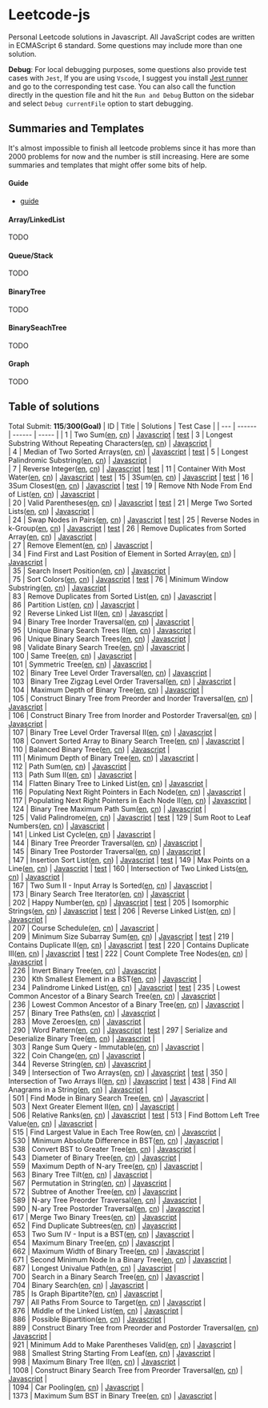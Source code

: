 # Leetcode-js

Personal Leetcode solutions in Javascript. All JavaScript codes are written in ECMAScript 6 standard. Some questions may include more than one solution.

**Debug**:  For local debugging purposes, some questions also provide test cases with `Jest`, If you are using `Vscode`, I suggest you install [Jest runner](https://marketplace.visualstudio.com/items?itemName=firsttris.vscode-jest-runner) and go to the corresponding test case. You can also call the function directly in the question file and hit the `Run and Debug` Button on the sidebar and select `Debug currentFile` option to start debugging.

## Summaries and Templates
It's almost impossible to finish all leetcode problems since it has more than 2000 problems for now and the number is still increasing. Here are some summaries and templates that might offer some bits of help.

#### **Guide**
* [guide](docs/guide.md)
#### **Array/LinkedList**
TODO
####  **Queue/Stack**
TODO
#### **BinaryTree**
TODO
####  **BinarySeachTree**
TODO
#### Graph
TODO
## Table of solutions
Total Submit: **115**/**300(Goal)**
| ID | Title | Solutions | Test Case |
  | --- | ------ | ------ | ----- |
| 1 | Two Sum([en](https://leetcode.com/problems/two-sum), [cn](https://leetcode.cn/problems/two-sum)) | [Javascript](./src/1.two-sum.js) |  [test](./test/1.two-sum.test.js)
| 3 | Longest Substring Without Repeating Characters([en](https://leetcode.com/problems/longest-substring-without-repeating-characters), [cn](https://leetcode.cn/problems/longest-substring-without-repeating-characters)) | [Javascript](./src/3.无重复字符的最长子串.js) |  
| 4 | Median of Two Sorted Arrays([en](https://leetcode.com/problems/median-of-two-sorted-arrays), [cn](https://leetcode.cn/problems/median-of-two-sorted-arrays)) | [Javascript](./src/4.median-of-two-sorted-arrays.js) |  [test](./test/4.median-of-two-sorted-arrays.test.js)
| 5 | Longest Palindromic Substring([en](https://leetcode.com/problems/longest-palindromic-substring), [cn](https://leetcode.cn/problems/longest-palindromic-substring)) | [Javascript](./src/5.最长回文子串.js) |  
| 7 | Reverse Integer([en](https://leetcode.com/problems/reverse-integer), [cn](https://leetcode.cn/problems/reverse-integer)) | [Javascript](./src/7.reverse-integer.js) |  [test](./test/7.reverse-integer.test.js)
| 11 | Container With Most Water([en](https://leetcode.com/problems/container-with-most-water), [cn](https://leetcode.cn/problems/container-with-most-water)) | [Javascript](./src/11.container-with-most-water.js) |  [test](./test/11.container-with-most-water.test.js)
| 15 | 3Sum([en](https://leetcode.com/problems/3sum), [cn](https://leetcode.cn/problems/3sum)) | [Javascript](./src/15.3-sum.js) |  [test](./test/15.3-sum.test.js)
| 16 | 3Sum Closest([en](https://leetcode.com/problems/3sum-closest), [cn](https://leetcode.cn/problems/3sum-closest)) | [Javascript](./src/16.3-sum-closest.js) |  [test](./test/16.3-sum-closest.test.js)
| 19 | Remove Nth Node From End of List([en](https://leetcode.com/problems/remove-nth-node-from-end-of-list), [cn](https://leetcode.cn/problems/remove-nth-node-from-end-of-list)) | [Javascript](./src/19.删除链表的倒数第-n-个结点.js) |  
| 20 | Valid Parentheses([en](https://leetcode.com/problems/valid-parentheses), [cn](https://leetcode.cn/problems/valid-parentheses)) | [Javascript](./src/20.valid-parentheses.js) |  [test](./test/20.valid-parentheses.test.js)
| 21 | Merge Two Sorted Lists([en](https://leetcode.com/problems/merge-two-sorted-lists), [cn](https://leetcode.cn/problems/merge-two-sorted-lists)) | [Javascript](./src/21.合并两个有序链表.js) |  
| 24 | Swap Nodes in Pairs([en](https://leetcode.com/problems/swap-nodes-in-pairs), [cn](https://leetcode.cn/problems/swap-nodes-in-pairs)) | [Javascript](./src/24.swap-nodes-in-pairs.js) |  [test](./test/24.swap-nodes-in-pairs.test.js)
| 25 | Reverse Nodes in k-Group([en](https://leetcode.com/problems/reverse-nodes-in-k-group), [cn](https://leetcode.cn/problems/reverse-nodes-in-k-group)) | [Javascript](./src/25.reverse-nodes-in-k-group.js) |  [test](./test/25.reverse-nodes-in-k-group.test.js)
| 26 | Remove Duplicates from Sorted Array([en](https://leetcode.com/problems/remove-duplicates-from-sorted-array), [cn](https://leetcode.cn/problems/remove-duplicates-from-sorted-array)) | [Javascript](./src/26.删除有序数组中的重复项.js) |  
| 27 | Remove Element([en](https://leetcode.com/problems/remove-element), [cn](https://leetcode.cn/problems/remove-element)) | [Javascript](./src/27.移除元素.js) |  
| 34 | Find First and Last Position of Element in Sorted Array([en](https://leetcode.com/problems/find-first-and-last-position-of-element-in-sorted-array), [cn](https://leetcode.cn/problems/find-first-and-last-position-of-element-in-sorted-array)) | [Javascript](./src/34.在排序数组中查找元素的第一个和最后一个位置.js) |  
| 35 | Search Insert Position([en](https://leetcode.com/problems/search-insert-position), [cn](https://leetcode.cn/problems/search-insert-position)) | [Javascript](./src/35.搜索插入位置.js) |  
| 75 | Sort Colors([en](https://leetcode.com/problems/sort-colors), [cn](https://leetcode.cn/problems/sort-colors)) | [Javascript](./src/75.sort-colors.js) |  [test](./test/75.sort-colors.test.js)
| 76 | Minimum Window Substring([en](https://leetcode.com/problems/minimum-window-substring), [cn](https://leetcode.cn/problems/minimum-window-substring)) | [Javascript](./src/76.最小覆盖子串.js) |  
| 83 | Remove Duplicates from Sorted List([en](https://leetcode.com/problems/remove-duplicates-from-sorted-list), [cn](https://leetcode.cn/problems/remove-duplicates-from-sorted-list)) | [Javascript](./src/83.删除排序链表中的重复元素.js) |  
| 86 | Partition List([en](https://leetcode.com/problems/partition-list), [cn](https://leetcode.cn/problems/partition-list)) | [Javascript](./src/86.分隔链表.js) |  
| 92 | Reverse Linked List II([en](https://leetcode.com/problems/reverse-linked-list-ii), [cn](https://leetcode.cn/problems/reverse-linked-list-ii)) | [Javascript](./src/92.反转链表-ii.js) |  
| 94 | Binary Tree Inorder Traversal([en](https://leetcode.com/problems/binary-tree-inorder-traversal), [cn](https://leetcode.cn/problems/binary-tree-inorder-traversal)) | [Javascript](./src/94.二叉树的中序遍历.js) |  
| 95 | Unique Binary Search Trees II([en](https://leetcode.com/problems/unique-binary-search-trees-ii), [cn](https://leetcode.cn/problems/unique-binary-search-trees-ii)) | [Javascript](./src/95.不同的二叉搜索树-ii.js) |  
| 96 | Unique Binary Search Trees([en](https://leetcode.com/problems/unique-binary-search-trees), [cn](https://leetcode.cn/problems/unique-binary-search-trees)) | [Javascript](./src/96.不同的二叉搜索树.js) |  
| 98 | Validate Binary Search Tree([en](https://leetcode.com/problems/validate-binary-search-tree), [cn](https://leetcode.cn/problems/validate-binary-search-tree)) | [Javascript](./src/98.验证二叉搜索树.js) |  
| 100 | Same Tree([en](https://leetcode.com/problems/same-tree), [cn](https://leetcode.cn/problems/same-tree)) | [Javascript](./src/100.相同的树.js) |  
| 101 | Symmetric Tree([en](https://leetcode.com/problems/symmetric-tree), [cn](https://leetcode.cn/problems/symmetric-tree)) | [Javascript](./src/101.对称二叉树.js) |  
| 102 | Binary Tree Level Order Traversal([en](https://leetcode.com/problems/binary-tree-level-order-traversal), [cn](https://leetcode.cn/problems/binary-tree-level-order-traversal)) | [Javascript](./src/102.二叉树的层序遍历.js) |  
| 103 | Binary Tree Zigzag Level Order Traversal([en](https://leetcode.com/problems/binary-tree-zigzag-level-order-traversal), [cn](https://leetcode.cn/problems/binary-tree-zigzag-level-order-traversal)) | [Javascript](./src/103.二叉树的锯齿形层序遍历.js) |  
| 104 | Maximum Depth of Binary Tree([en](https://leetcode.com/problems/maximum-depth-of-binary-tree), [cn](https://leetcode.cn/problems/maximum-depth-of-binary-tree)) | [Javascript](./src/104.二叉树的最大深度.js) |  
| 105 | Construct Binary Tree from Preorder and Inorder Traversal([en](https://leetcode.com/problems/construct-binary-tree-from-preorder-and-inorder-traversal), [cn](https://leetcode.cn/problems/construct-binary-tree-from-preorder-and-inorder-traversal)) | [Javascript](./src/105.从前序与中序遍历序列构造二叉树.js) |  
| 106 | Construct Binary Tree from Inorder and Postorder Traversal([en](https://leetcode.com/problems/construct-binary-tree-from-inorder-and-postorder-traversal), [cn](https://leetcode.cn/problems/construct-binary-tree-from-inorder-and-postorder-traversal)) | [Javascript](./src/106.从中序与后序遍历序列构造二叉树.js) |  
| 107 | Binary Tree Level Order Traversal II([en](https://leetcode.com/problems/binary-tree-level-order-traversal-ii), [cn](https://leetcode.cn/problems/binary-tree-level-order-traversal-ii)) | [Javascript](./src/107.二叉树的层序遍历-ii.js) |  
| 108 | Convert Sorted Array to Binary Search Tree([en](https://leetcode.com/problems/convert-sorted-array-to-binary-search-tree), [cn](https://leetcode.cn/problems/convert-sorted-array-to-binary-search-tree)) | [Javascript](./src/108.将有序数组转换为二叉搜索树.js) |  
| 110 | Balanced Binary Tree([en](https://leetcode.com/problems/balanced-binary-tree), [cn](https://leetcode.cn/problems/balanced-binary-tree)) | [Javascript](./src/110.平衡二叉树.js) |  
| 111 | Minimum Depth of Binary Tree([en](https://leetcode.com/problems/minimum-depth-of-binary-tree), [cn](https://leetcode.cn/problems/minimum-depth-of-binary-tree)) | [Javascript](./src/111.二叉树的最小深度.js) |  
| 112 | Path Sum([en](https://leetcode.com/problems/path-sum), [cn](https://leetcode.cn/problems/path-sum)) | [Javascript](./src/112.路径总和.js) |  
| 113 | Path Sum II([en](https://leetcode.com/problems/path-sum-ii), [cn](https://leetcode.cn/problems/path-sum-ii)) | [Javascript](./src/113.路径总和-ii.js) |  
| 114 | Flatten Binary Tree to Linked List([en](https://leetcode.com/problems/flatten-binary-tree-to-linked-list), [cn](https://leetcode.cn/problems/flatten-binary-tree-to-linked-list)) | [Javascript](./src/114.二叉树展开为链表.js) |  
| 116 | Populating Next Right Pointers in Each Node([en](https://leetcode.com/problems/populating-next-right-pointers-in-each-node), [cn](https://leetcode.cn/problems/populating-next-right-pointers-in-each-node)) | [Javascript](./src/116.填充每个节点的下一个右侧节点指针.js) |  
| 117 | Populating Next Right Pointers in Each Node II([en](https://leetcode.com/problems/populating-next-right-pointers-in-each-node-ii), [cn](https://leetcode.cn/problems/populating-next-right-pointers-in-each-node-ii)) | [Javascript](./src/117.填充每个节点的下一个右侧节点指针-ii.js) |  
| 124 | Binary Tree Maximum Path Sum([en](https://leetcode.com/problems/binary-tree-maximum-path-sum), [cn](https://leetcode.cn/problems/binary-tree-maximum-path-sum)) | [Javascript](./src/124.二叉树中的最大路径和.js) |  
| 125 | Valid Palindrome([en](https://leetcode.com/problems/valid-palindrome), [cn](https://leetcode.cn/problems/valid-palindrome)) | [Javascript](./src/125.valid-palindrome.js) |  [test](./test/125.valid-palindrome.test.js)
| 129 | Sum Root to Leaf Numbers([en](https://leetcode.com/problems/sum-root-to-leaf-numbers), [cn](https://leetcode.cn/problems/sum-root-to-leaf-numbers)) | [Javascript](./src/129.求根节点到叶节点数字之和.js) |  
| 141 | Linked List Cycle([en](https://leetcode.com/problems/linked-list-cycle), [cn](https://leetcode.cn/problems/linked-list-cycle)) | [Javascript](./src/141.环形链表.js) |  
| 144 | Binary Tree Preorder Traversal([en](https://leetcode.com/problems/binary-tree-preorder-traversal), [cn](https://leetcode.cn/problems/binary-tree-preorder-traversal)) | [Javascript](./src/144.二叉树的前序遍历.js) |  
| 145 | Binary Tree Postorder Traversal([en](https://leetcode.com/problems/binary-tree-postorder-traversal), [cn](https://leetcode.cn/problems/binary-tree-postorder-traversal)) | [Javascript](./src/145.二叉树的后序遍历.js) |  
| 147 | Insertion Sort List([en](https://leetcode.com/problems/insertion-sort-list), [cn](https://leetcode.cn/problems/insertion-sort-list)) | [Javascript](./src/147.insertion-sort-list.js) |  [test](./test/147.insertion-sort-list.test.js)
| 149 | Max Points on a Line([en](https://leetcode.com/problems/max-points-on-a-line), [cn](https://leetcode.cn/problems/max-points-on-a-line)) | [Javascript](./src/149.max-points-on-a-line.js) |  [test](./test/149.max-points-on-a-line.test.js)
| 160 | Intersection of Two Linked Lists([en](https://leetcode.com/problems/intersection-of-two-linked-lists), [cn](https://leetcode.cn/problems/intersection-of-two-linked-lists)) | [Javascript](./src/160.相交链表.js) |  
| 167 | Two Sum II - Input Array Is Sorted([en](https://leetcode.com/problems/two-sum-ii---input-array-is-sorted), [cn](https://leetcode.cn/problems/two-sum-ii---input-array-is-sorted)) | [Javascript](./src/167.两数之和-ii-输入有序数组.js) |  
| 173 | Binary Search Tree Iterator([en](https://leetcode.com/problems/binary-search-tree-iterator), [cn](https://leetcode.cn/problems/binary-search-tree-iterator)) | [Javascript](./src/173.二叉搜索树迭代器.js) |  
| 202 | Happy Number([en](https://leetcode.com/problems/happy-number), [cn](https://leetcode.cn/problems/happy-number)) | [Javascript](./src/202.happy-number.js) |  [test](./test/202.happy-number.test.js)
| 205 | Isomorphic Strings([en](https://leetcode.com/problems/isomorphic-strings), [cn](https://leetcode.cn/problems/isomorphic-strings)) | [Javascript](./src/205.isomorphic-strings.js) |  [test](./test/205.isomorphic-strings.test.js)
| 206 | Reverse Linked List([en](https://leetcode.com/problems/reverse-linked-list), [cn](https://leetcode.cn/problems/reverse-linked-list)) | [Javascript](./src/206.反转链表.js) |  
| 207 | Course Schedule([en](https://leetcode.com/problems/course-schedule), [cn](https://leetcode.cn/problems/course-schedule)) | [Javascript](./src/207.课程表.js) |  
| 209 | Minimum Size Subarray Sum([en](https://leetcode.com/problems/minimum-size-subarray-sum), [cn](https://leetcode.cn/problems/minimum-size-subarray-sum)) | [Javascript](./src/209.minimum-size-subarray-sum.js) |  [test](./test/209.minimum-size-subarray-sum.test.js)
| 219 | Contains Duplicate II([en](https://leetcode.com/problems/contains-duplicate-ii), [cn](https://leetcode.cn/problems/contains-duplicate-ii)) | [Javascript](./src/219.contains-duplicate-ii.js) |  [test](./test/219.contains-duplicate-ii.test.js)
| 220 | Contains Duplicate III([en](https://leetcode.com/problems/contains-duplicate-iii), [cn](https://leetcode.cn/problems/contains-duplicate-iii)) | [Javascript](./src/220.contains-duplicate-iii.js) |  [test](./test/220.contains-duplicate-iii.test.js)
| 222 | Count Complete Tree Nodes([en](https://leetcode.com/problems/count-complete-tree-nodes), [cn](https://leetcode.cn/problems/count-complete-tree-nodes)) | [Javascript](./src/222.完全二叉树的节点个数.js) |  
| 226 | Invert Binary Tree([en](https://leetcode.com/problems/invert-binary-tree), [cn](https://leetcode.cn/problems/invert-binary-tree)) | [Javascript](./src/226.翻转二叉树.js) |  
| 230 | Kth Smallest Element in a BST([en](https://leetcode.com/problems/kth-smallest-element-in-a-bst), [cn](https://leetcode.cn/problems/kth-smallest-element-in-a-bst)) | [Javascript](./src/230.二叉搜索树中第k小的元素.js) |  
| 234 | Palindrome Linked List([en](https://leetcode.com/problems/palindrome-linked-list), [cn](https://leetcode.cn/problems/palindrome-linked-list)) | [Javascript](./src/234.palindrome-linked-list.js) |  [test](./test/234.palindrome-linked-list.test.js)
| 235 | Lowest Common Ancestor of a Binary Search Tree([en](https://leetcode.com/problems/lowest-common-ancestor-of-a-binary-search-tree), [cn](https://leetcode.cn/problems/lowest-common-ancestor-of-a-binary-search-tree)) | [Javascript](./src/235.二叉搜索树的最近公共祖先.js) |  
| 236 | Lowest Common Ancestor of a Binary Tree([en](https://leetcode.com/problems/lowest-common-ancestor-of-a-binary-tree), [cn](https://leetcode.cn/problems/lowest-common-ancestor-of-a-binary-tree)) | [Javascript](./src/236.二叉树的最近公共祖先.js) |  
| 257 | Binary Tree Paths([en](https://leetcode.com/problems/binary-tree-paths), [cn](https://leetcode.cn/problems/binary-tree-paths)) | [Javascript](./src/257.二叉树的所有路径.js) |  
| 283 | Move Zeroes([en](https://leetcode.com/problems/move-zeroes), [cn](https://leetcode.cn/problems/move-zeroes)) | [Javascript](./src/283.移动零.js) |  
| 290 | Word Pattern([en](https://leetcode.com/problems/word-pattern), [cn](https://leetcode.cn/problems/word-pattern)) | [Javascript](./src/290.word-pattern.js) |  [test](./test/290.word-pattern.test.js)
| 297 | Serialize and Deserialize Binary Tree([en](https://leetcode.com/problems/serialize-and-deserialize-binary-tree), [cn](https://leetcode.cn/problems/serialize-and-deserialize-binary-tree)) | [Javascript](./src/297.二叉树的序列化与反序列化.js) |  
| 303 | Range Sum Query - Immutable([en](https://leetcode.com/problems/range-sum-query---immutable), [cn](https://leetcode.cn/problems/range-sum-query---immutable)) | [Javascript](./src/303.区域和检索-数组不可变.js) |  
| 322 | Coin Change([en](https://leetcode.com/problems/coin-change), [cn](https://leetcode.cn/problems/coin-change)) | [Javascript](./src/322.零钱兑换.js) |  
| 344 | Reverse String([en](https://leetcode.com/problems/reverse-string), [cn](https://leetcode.cn/problems/reverse-string)) | [Javascript](./src/344.反转字符串.js) |  
| 349 | Intersection of Two Arrays([en](https://leetcode.com/problems/intersection-of-two-arrays), [cn](https://leetcode.cn/problems/intersection-of-two-arrays)) | [Javascript](./src/349.intersection-of-two-arrays.js) |  [test](./test/349.intersection-of-two-arrays.test.js)
| 350 | Intersection of Two Arrays II([en](https://leetcode.com/problems/intersection-of-two-arrays-ii), [cn](https://leetcode.cn/problems/intersection-of-two-arrays-ii)) | [Javascript](./src/350.intersection-of-two-arrays-ii.js) |  [test](./test/350.intersection-of-two-arrays-ii.test.js)
| 438 | Find All Anagrams in a String([en](https://leetcode.com/problems/find-all-anagrams-in-a-string), [cn](https://leetcode.cn/problems/find-all-anagrams-in-a-string)) | [Javascript](./src/438.找到字符串中所有字母异位词.js) |  
| 501 | Find Mode in Binary Search Tree([en](https://leetcode.com/problems/find-mode-in-binary-search-tree), [cn](https://leetcode.cn/problems/find-mode-in-binary-search-tree)) | [Javascript](./src/501.二叉搜索树中的众数.js) |  
| 503 | Next Greater Element II([en](https://leetcode.com/problems/next-greater-element-ii), [cn](https://leetcode.cn/problems/next-greater-element-ii)) | [Javascript](./src/503.下一个更大元素-ii.js) |  
| 506 | Relative Ranks([en](https://leetcode.com/problems/relative-ranks), [cn](https://leetcode.cn/problems/relative-ranks)) | [Javascript](./src/506.relative-ranks.js) |  [test](./test/506.relative-ranks.test.js)
| 513 | Find Bottom Left Tree Value([en](https://leetcode.com/problems/find-bottom-left-tree-value), [cn](https://leetcode.cn/problems/find-bottom-left-tree-value)) | [Javascript](./src/513.找树左下角的值.js) |  
| 515 | Find Largest Value in Each Tree Row([en](https://leetcode.com/problems/find-largest-value-in-each-tree-row), [cn](https://leetcode.cn/problems/find-largest-value-in-each-tree-row)) | [Javascript](./src/515.在每个树行中找最大值.js) |  
| 530 | Minimum Absolute Difference in BST([en](https://leetcode.com/problems/minimum-absolute-difference-in-bst), [cn](https://leetcode.cn/problems/minimum-absolute-difference-in-bst)) | [Javascript](./src/530.二叉搜索树的最小绝对差.js) |  
| 538 | Convert BST to Greater Tree([en](https://leetcode.com/problems/convert-bst-to-greater-tree), [cn](https://leetcode.cn/problems/convert-bst-to-greater-tree)) | [Javascript](./src/538.把二叉搜索树转换为累加树.js) |  
| 543 | Diameter of Binary Tree([en](https://leetcode.com/problems/diameter-of-binary-tree), [cn](https://leetcode.cn/problems/diameter-of-binary-tree)) | [Javascript](./src/543.二叉树的直径.js) |  
| 559 | Maximum Depth of N-ary Tree([en](https://leetcode.com/problems/maximum-depth-of-n-ary-tree), [cn](https://leetcode.cn/problems/maximum-depth-of-n-ary-tree)) | [Javascript](./src/559.n-叉树的最大深度.js) |  
| 563 | Binary Tree Tilt([en](https://leetcode.com/problems/binary-tree-tilt), [cn](https://leetcode.cn/problems/binary-tree-tilt)) | [Javascript](./src/563.二叉树的坡度.js) |  
| 567 | Permutation in String([en](https://leetcode.com/problems/permutation-in-string), [cn](https://leetcode.cn/problems/permutation-in-string)) | [Javascript](./src/567.字符串的排列.js) |  
| 572 | Subtree of Another Tree([en](https://leetcode.com/problems/subtree-of-another-tree), [cn](https://leetcode.cn/problems/subtree-of-another-tree)) | [Javascript](./src/572.另一棵树的子树.js) |  
| 589 | N-ary Tree Preorder Traversal([en](https://leetcode.com/problems/n-ary-tree-preorder-traversal), [cn](https://leetcode.cn/problems/n-ary-tree-preorder-traversal)) | [Javascript](./src/589.n-叉树的前序遍历.js) |  
| 590 | N-ary Tree Postorder Traversal([en](https://leetcode.com/problems/n-ary-tree-postorder-traversal), [cn](https://leetcode.cn/problems/n-ary-tree-postorder-traversal)) | [Javascript](./src/590.n-叉树的后序遍历.js) |  
| 617 | Merge Two Binary Trees([en](https://leetcode.com/problems/merge-two-binary-trees), [cn](https://leetcode.cn/problems/merge-two-binary-trees)) | [Javascript](./src/617.合并二叉树.js) |  
| 652 | Find Duplicate Subtrees([en](https://leetcode.com/problems/find-duplicate-subtrees), [cn](https://leetcode.cn/problems/find-duplicate-subtrees)) | [Javascript](./src/652.寻找重复的子树.js) |  
| 653 | Two Sum IV - Input is a BST([en](https://leetcode.com/problems/two-sum-iv---input-is-a-bst), [cn](https://leetcode.cn/problems/two-sum-iv---input-is-a-bst)) | [Javascript](./src/653.两数之和-iv-输入二叉搜索树.js) |  
| 654 | Maximum Binary Tree([en](https://leetcode.com/problems/maximum-binary-tree), [cn](https://leetcode.cn/problems/maximum-binary-tree)) | [Javascript](./src/654.最大二叉树.js) |  
| 662 | Maximum Width of Binary Tree([en](https://leetcode.com/problems/maximum-width-of-binary-tree), [cn](https://leetcode.cn/problems/maximum-width-of-binary-tree)) | [Javascript](./src/662.二叉树最大宽度.js) |  
| 671 | Second Minimum Node In a Binary Tree([en](https://leetcode.com/problems/second-minimum-node-in-a-binary-tree), [cn](https://leetcode.cn/problems/second-minimum-node-in-a-binary-tree)) | [Javascript](./src/671.二叉树中第二小的节点.js) |  
| 687 | Longest Univalue Path([en](https://leetcode.com/problems/longest-univalue-path), [cn](https://leetcode.cn/problems/longest-univalue-path)) | [Javascript](./src/687.最长同值路径.js) |  
| 700 | Search in a Binary Search Tree([en](https://leetcode.com/problems/search-in-a-binary-search-tree), [cn](https://leetcode.cn/problems/search-in-a-binary-search-tree)) | [Javascript](./src/700.二叉搜索树中的搜索.js) |  
| 704 | Binary Search([en](https://leetcode.com/problems/binary-search), [cn](https://leetcode.cn/problems/binary-search)) | [Javascript](./src/704.二分查找.js) |  
| 785 | Is Graph Bipartite?([en](https://leetcode.com/problems/is-graph-bipartite?), [cn](https://leetcode.cn/problems/is-graph-bipartite?)) | [Javascript](./src/785.判断二分图.js) |  
| 797 | All Paths From Source to Target([en](https://leetcode.com/problems/all-paths-from-source-to-target), [cn](https://leetcode.cn/problems/all-paths-from-source-to-target)) | [Javascript](./src/797.所有可能的路径.js) |  
| 876 | Middle of the Linked List([en](https://leetcode.com/problems/middle-of-the-linked-list), [cn](https://leetcode.cn/problems/middle-of-the-linked-list)) | [Javascript](./src/876.链表的中间结点.js) |  
| 886 | Possible Bipartition([en](https://leetcode.com/problems/possible-bipartition), [cn](https://leetcode.cn/problems/possible-bipartition)) | [Javascript](./src/886.可能的二分法.js) |  
| 889 | Construct Binary Tree from Preorder and Postorder Traversal([en](https://leetcode.com/problems/construct-binary-tree-from-preorder-and-postorder-traversal), [cn](https://leetcode.cn/problems/construct-binary-tree-from-preorder-and-postorder-traversal)) | [Javascript](./src/889.根据前序和后序遍历构造二叉树.js) |  
| 921 | Minimum Add to Make Parentheses Valid([en](https://leetcode.com/problems/minimum-add-to-make-parentheses-valid), [cn](https://leetcode.cn/problems/minimum-add-to-make-parentheses-valid)) | [Javascript](./src/921.使括号有效的最少添加.js) |  
| 988 | Smallest String Starting From Leaf([en](https://leetcode.com/problems/smallest-string-starting-from-leaf), [cn](https://leetcode.cn/problems/smallest-string-starting-from-leaf)) | [Javascript](./src/988.从叶结点开始的最小字符串.js) |  
| 998 | Maximum Binary Tree II([en](https://leetcode.com/problems/maximum-binary-tree-ii), [cn](https://leetcode.cn/problems/maximum-binary-tree-ii)) | [Javascript](./src/998.maximum-binary-tree-ii.js) |  
| 1008 | Construct Binary Search Tree from Preorder Traversal([en](https://leetcode.com/problems/construct-binary-search-tree-from-preorder-traversal), [cn](https://leetcode.cn/problems/construct-binary-search-tree-from-preorder-traversal)) | [Javascript](./src/1008.前序遍历构造二叉搜索树.js) |  
| 1094 | Car Pooling([en](https://leetcode.com/problems/car-pooling), [cn](https://leetcode.cn/problems/car-pooling)) | [Javascript](./src/1094.拼车.js) |  
| 1373 | Maximum Sum BST in Binary Tree([en](https://leetcode.com/problems/maximum-sum-bst-in-binary-tree), [cn](https://leetcode.cn/problems/maximum-sum-bst-in-binary-tree)) | [Javascript](./src/1373.二叉搜索子树的最大键值和.js) |  
